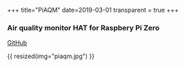 +++
title="PiAQM"
date=2019-03-01
transparent = true
+++

### Air quality monitor HAT for Raspbery Pi Zero

[GitHub](https://github.com/Hylian/PiAQM)

{{ resized(img="piaqm.jpg") }}

